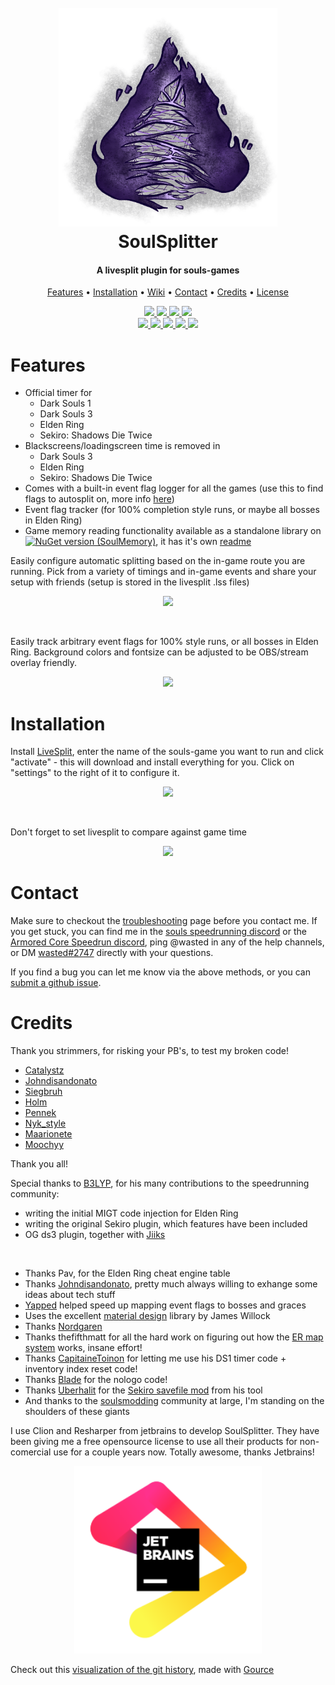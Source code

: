 <h1 align="center">
  <br>
  <img src="resources/soulsplitter.png" width="350"/><br>
  SoulSplitter
  <br>
</h1>

<h4 align="center">A livesplit plugin for souls-games</h4>

<p align="center">
  <a href="#features">Features</a> •
  <a href="#installation">Installation</a> •
  <a href="https://github.com/FrankvdStam/SoulSplitter/wiki">Wiki</a> •
  <a href="#credits">Contact</a> •
  <a href="#credits">Credits</a> •
  <a href="https://github.com/FrankvdStam/SoulSplitter/blob/main/LICENSE">License</a>
</p>

<p align="center">
    <a href="http://wastedbox.nl:9000/dashboard?id=FrankvdStam_SoulSplitter_AYT9tJW7QlZ0fhD27xsa">
        <img src="http://wastedbox.nl:9000/api/project_badges/measure?project=FrankvdStam_SoulSplitter_AYT9tJW7QlZ0fhD27xsa&metric=alert_status&token=dcf5066558434982e851acb72b72235195d99b6e&branch=main"/>
    </a>
    <a href="http://wastedbox.nl:9000/dashboard?id=FrankvdStam_SoulSplitter_AYT9tJW7QlZ0fhD27xsa">
        <img src="http://wastedbox.nl:9000/api/project_badges/measure?project=FrankvdStam_SoulSplitter_AYT9tJW7QlZ0fhD27xsa&metric=ncloc&token=dcf5066558434982e851acb72b72235195d99b6e&branch=main"/>
    </a>
    <a href="http://wastedbox.nl:9000/dashboard?id=FrankvdStam_SoulSplitter_AYT9tJW7QlZ0fhD27xsa">
        <img src="http://wastedbox.nl:9000/api/project_badges/measure?project=FrankvdStam_SoulSplitter_AYT9tJW7QlZ0fhD27xsa&metric=coverage&token=dcf5066558434982e851acb72b72235195d99b6e&branch=main"/>
    </a>
    <a href="http://wastedbox.nl:9000/dashboard?id=FrankvdStam_SoulSplitter_AYT9tJW7QlZ0fhD27xsa">
        <img src="http://wastedbox.nl:9000/api/project_badges/measure?project=FrankvdStam_SoulSplitter_AYT9tJW7QlZ0fhD27xsa&metric=sqale_rating&token=dcf5066558434982e851acb72b72235195d99b6e&branch=main"/>
    </a>
    <br/>
    <a href="https://github.com/FrankvdStam/SoulSplitter/actions">
        <img src="https://img.shields.io/github/actions/workflow/status/FrankvdStam/SoulSplitter/build.yml?branch=main"/>
    </a>
    <a href="https://www.nuget.org/packages/SoulMemory/">
        <img src="https://img.shields.io/nuget/v/SoulMemory"/>
    </a>
     <a href="https://discord.com/users/281116269921566721">
        <img src="https://img.shields.io/badge/-Discord-blue"/>
    </a>
    <a href="https://www.youtube.com/@1wasted">
        <img src="https://img.shields.io/badge/-YouTube-red"/>
    </a>
    <a href="https://ko-fi.com/wasted1">
        <img src="https://img.shields.io/badge/buy%20me%20a%20coffee-donate-yellow.svg"/>
    </a>
</p>

# Features

- Official timer for
    - Dark Souls 1
    - Dark Souls 3
    - Elden Ring
    - Sekiro: Shadows Die Twice
- Blackscreens/loadingscreen time is removed in
    - Dark Souls 3
    - Elden Ring
    - Sekiro: Shadows Die Twice
- Comes with a built-in event flag logger for all the games (use this to find flags to autosplit on, more info [here](https://github.com/FrankvdStam/SoulSplitter/wiki/Eventflags))
- Event flag tracker (for 100% completion style runs, or maybe all bosses in Elden Ring)
- Game memory reading functionality available as a standalone library on [![NuGet version (SoulMemory)](https://img.shields.io/nuget/v/SoulMemory)](https://www.nuget.org/packages/SoulMemory/), it has it's own [readme](./src/SoulMemory/README.md)

Easily configure automatic splitting based on the in-game route you are running. Pick from a variety of timings and in-game events and share your setup with friends (setup is stored in the livesplit .lss files)
  
<p align="center">
    <img src="https://user-images.githubusercontent.com/37239092/214152219-433b1ea3-8d25-4800-9780-664c4af975ec.png"/>
</p>
<br/>

Easily track arbitrary event flags for 100% style runs, or all bosses in Elden Ring. Background colors and fontsize can be adjusted to be OBS/stream overlay friendly.

<p align="center">
    <img src="https://user-images.githubusercontent.com/37239092/214557544-2abeb450-beaa-4c93-8e46-38dd079c2731.png">
</p>



# Installation

Install [LiveSplit](https://github.com/LiveSplit/LiveSplit), enter the name of the souls-game you want to run and click "activate" - this will download and install everything for you. Click on "settings" to the right of it to configure it.

<p align="center">
    <img src="https://user-images.githubusercontent.com/37239092/214122849-99988bb0-6204-4348-94dc-333fc38c61f0.png"/>
</p>
<br/>

Don't forget to set livesplit to compare against game time  

<p align="center">
    <img src="https://user-images.githubusercontent.com/37239092/214124915-bdfdee84-4eb1-40e4-ba23-8f837e708917.png"/>
</p>

# Contact

Make sure to checkout the [troubleshooting](https://github.com/FrankvdStam/SoulSplitter/wiki/troubleshooting) page before you contact me. If you get stuck, you can find me in the [souls speedrunning discord](https://discord.gg/d8wsAPMN) or the [Armored Core Speedrun discord](https://discord.gg/yKEDgcMw), ping @wasted in any of the help channels, or DM [wasted#2747](https://discord.com/users/281116269921566721) directly with your questions.

If you find a bug you can let me know via the above methods, or you can [submit a github issue](https://github.com/FrankvdStam/SoulSplitter/issues/new).

# Credits

Thank you strimmers, for risking your PB's, to test my broken code!  
- [Catalystz](https://www.twitch.tv/catalystz)  
- [Johndisandonato](https://www.twitch.tv/johndisandonato)  
- [Siegbruh](https://www.twitch.tv/siegbruh)  
- [Holm](https://www.twitch.tv/holm_gg)  
- [Pennek](https://www.twitch.tv/pennek)  
- [Nyk_style](https://www.twitch.tv/nyk_style)  
- [Maarionete](https://www.twitch.tv/maarionete)  
- [Moochyy](https://www.twitch.tv/moochyy_)  
  
Thank you all!

Special thanks to [B3LYP](https://github.com/pawREP), for his many contributions to the speedrunning community:  
- writing the initial MIGT code injection for Elden Ring
- writing the original Sekiro plugin, which features have been included
- OG ds3 plugin, together with [Jiiks](https://github.com/Jiiks/)
<br/>

- Thanks Pav, for the Elden Ring cheat engine table
- Thanks [Johndisandonato](https://github.com/veeenu), pretty much always willing to exhange some ideas about tech stuff
- [Yapped](https://github.com/vawser/Yapped-Rune-Bear) helped speed up mapping event flags to bosses and graces
- Uses the excellent [material design](https://materialdesigninxaml.net/) library by James Willock
- Thanks [Nordgaren](https://github.com/Nordgaren/)
- Thanks thefifthmatt for all the hard work on figuring out how the [ER map system](http://soulsmodding.wikidot.com/reference:elden-ring-map-list) works, insane effort!
- Thanks [CapitaineToinon](https://github.com/CapitaineToinon/LiveSplit.DarkSoulsIGT) for letting me use his DS1 timer code + inventory index reset code!
- Thanks [Blade](https://github.com/bladecoding/DarkSouls3RemoveIntroScreens) for the nologo code!
- Thanks [Uberhalit](https://github.com/uberhalit) for the [Sekiro savefile mod](https://github.com/uberhalit/SimpleSekiroSavegameHelper) from his tool
- And thanks to the [soulsmodding](http://soulsmodding.wikidot.com/) community at large, I'm standing on the shoulders of these giants

I use Clion and Resharper from jetbrains to develop SoulSplitter. They have been giving me a free opensource license to use all their products for non-comercial use for a couple years now. Totally awesome, thanks Jetbrains!  

<p align="center">
    <img src="https://github.com/devicons/devicon/blob/master/icons/jetbrains/jetbrains-original.svg" width="300"/>
</p>

Check out this [visualization of the git history](https://www.youtube.com/watch?v=2u7MwySLOUE), made with [Gource](https://gource.io/)
